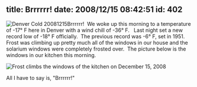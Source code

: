 title: Brrrrrr!
date: 2008/12/15 08:42:51
id: 402
---
![Denver Cold 20081215](http://www.s-church.net/journal_images/WindowsLiveWriter/Brrrrrr_7A8A/Denver%20Cold%2020081215_3.jpg "Denver Cold 20081215")Brrrrrr!  We woke up this morning to a temperature of -17° F here in Denver with a wind chill of -36° F.   Last night set a new record low of -18° F officially.  The previous record was -6° F, set in 1951.  Frost was climbing up pretty much all of the windows in our house and the solarium windows were completely frosted over.  The picture below is the windows in our kitchen this morning.

![Frost climbs the windows of the kitchen on December 15, 2008](http://www.s-church.net/journal_images/WindowsLiveWriter/Brrrrrr_7A8A/IMG_4957_1.jpg "Frost climbs the windows of the kitchen on December 15, 2008")

All I have to say is, "Brrrrrr!"